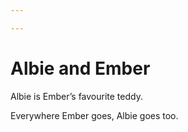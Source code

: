 ```yaml
---

---
```

# Albie and Ember

Albie is Ember’s favourite teddy.

Everywhere Ember goes, Albie goes too.
